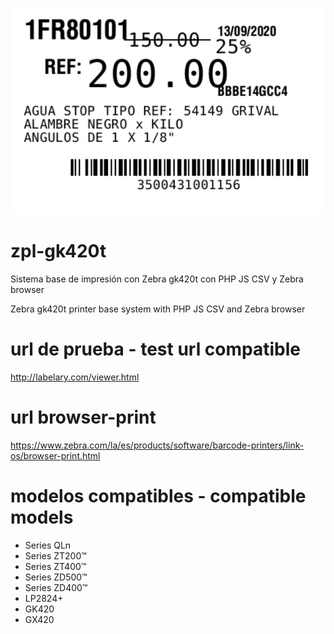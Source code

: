
![Alt text](label.png?raw=true "Label Zebra")
# zpl-gk420t
Sistema base de impresión con Zebra gk420t con PHP JS CSV y Zebra browser

Zebra gk420t printer base system with PHP JS CSV and Zebra browser

# url de prueba - test url compatible 
http://labelary.com/viewer.html

# url browser-print
https://www.zebra.com/la/es/products/software/barcode-printers/link-os/browser-print.html

# modelos compatibles - compatible models
- Series QLn
- Series ZT200™
- Series ZT400™
- Series ZD500™
- Series ZD400™
- LP2824+
- GK420
- GX420 
